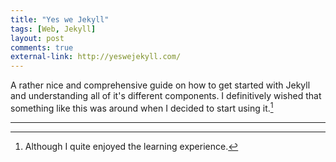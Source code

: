 ```yaml
---
title: "Yes we Jekyll"
tags: [Web, Jekyll]
layout: post
comments: true
external-link: http://yeswejekyll.com/
---
```


A rather nice and comprehensive guide on  how to get started with Jekyll and understanding all of it's different components. I definitively wished that something like this was around when I decided to start using it.[^20130318-1]

***

[^20130318-1]: Although I quite enjoyed the learning experience.
